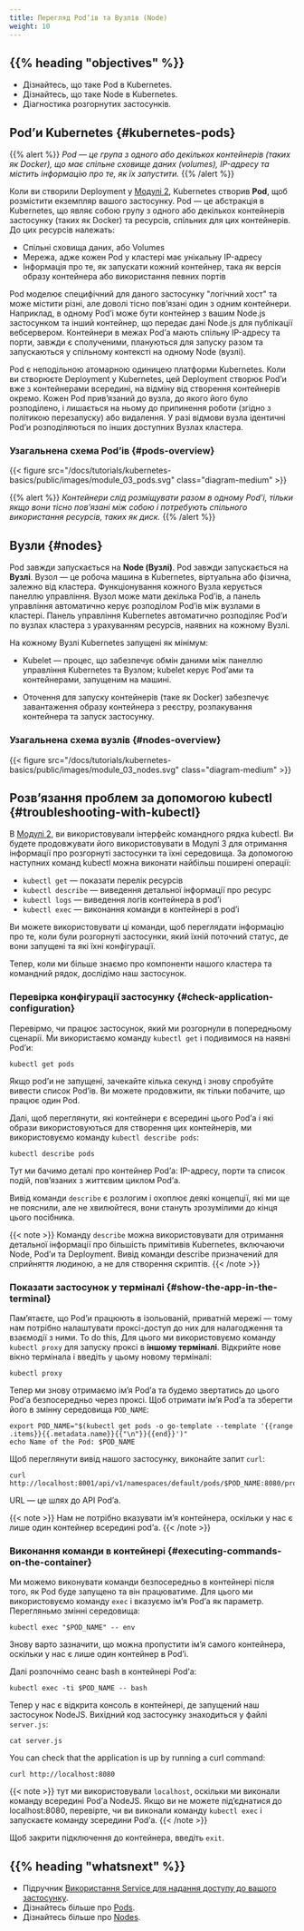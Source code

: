 ```yaml
---
title: Перегляд Podʼів та Вузлів (Node)
weight: 10
---
```


## {{% heading "objectives" %}}

* Дізнайтесь, що таке Pod в Kubernetes.
* Дізнайтесь, що таке Node в Kubernetes.
* Діагностика розгорнутих застосунків.

## Podʼи Kubernetes {#kubernetes-pods}

{{% alert %}}
_Pod — це група з одного або декількох контейнерів (таких як Docker), що має спільне сховище даних (volumes), IP-адресу та містить інформацію про те, як їх запустити._
{{% /alert %}}

Коли ви створили Deployment у [Модулі 2](/docs/tutorials/kubernetes-basics/deploy-app/deploy-intro/), Kubernetes створив **Pod**, щоб розмістити екземпляр вашого застосунку. Pod — це абстракція в Kubernetes, що являє собою групу з одного або декількох контейнерів застосунку (таких як Docker) та ресурсів, спільних для цих контейнерів. До цих ресурсів належать:

* Спільні сховища даних, або Volumes
* Мережа, адже кожен Pod у кластері має унікальну IP-адресу
* Інформація про те, як запускати кожний контейнер, така як версія образу контейнера або використання певних портів

Pod моделює специфічний для даного застосунку "логічний хост" та може містити різні, але доволі тісно повʼязані один з одним контейнери. Наприклад, в одному Podʼі може бути контейнер з вашим Node.js застосунком та інший контейнер, що передає дані Node.js для публікації вебсервером. Контейнери в межах Podʼа мають спільну IP-адресу та порти, завжди є сполученими, плануються для запуску разом та запускаються у спільному контексті на одному Node (вузлі).

Pod є неподільною атомарною одиницею платформи Kubernetes. Коли ви створюєте Deployment у Kubernetes, цей Deployment створює Podʼи вже з контейнерами всередині, на відміну від створення контейнерів окремо. Кожен Pod привʼязаний до вузла, до якого його було розподілено, і лишається на ньому до припинення роботи (згідно з політикою перезапуску) або видалення. У разі відмови вузла ідентичні Podʼи розподіляються по інших доступних Вузлах кластера.

### Узагальнена схема Podʼів {#pods-overview}

{{< figure src="/docs/tutorials/kubernetes-basics/public/images/module_03_pods.svg" class="diagram-medium" >}}

{{% alert %}}
_Контейнери слід розміщувати разом в одному Podʼі, тільки якщо вони тісно повʼязані між собою і потребують спільного використання ресурсів, таких як диск._
{{% /alert %}}

## Вузли {#nodes}

Pod завжди запускається на **Node (Вузлі)**. Pod завжди запускається на <b>Вузлі</b>. Вузол — це робоча машина в Kubernetes, віртуальна або фізична, залежно від кластера. Функціонування кожного Вузла керується панеллю управління. Вузол може мати декілька Podʼів, а панель управління автоматично керує розподілом Podʼів між вузлами в кластері. Панель управління Kubernetes автоматично розподіляє Podʼи по вузлах кластера з урахуванням ресурсів, наявних на кожному Вузлі.

На кожному Вузлі Kubernetes запущені як мінімум:

* Kubelet — процес, що забезпечує обмін даними між панеллю управління Kubernetes та Вузлом; kubelet керує Podʼами та контейнерами, запущеним на машині.

* Оточення для запуску контейнерів (таке як Docker) забезпечує завантаження образу контейнера з реєстру, розпакування контейнера та запуск застосунку.

### Узагальнена схема вузлів {#nodes-overview}

{{< figure src="/docs/tutorials/kubernetes-basics/public/images/module_03_nodes.svg" class="diagram-medium" >}}

## Розвʼязання проблем за допомогою kubectl {#troubleshooting-with-kubectl}

В [Модулі 2](/docs/tutorials/kubernetes-basics/deploy-app/deploy-intro/), ви використовували інтерфейс командного рядка kubectl. Ви будете продовжувати його використовувати в Модулі 3 для отримання інформації про розгорнуті застосунки та їхні середовища. За допомогою наступних команд kubectl можна виконати найбільш поширені операції:

* `kubectl get` — показати перелік ресурсів
* `kubectl describe` — виведення детальної інформації про ресурс
* `kubectl logs` — виведення логів контейнера в podʼі
* `kubectl exec` — виконання команди в контейнері в podʼі

Ви можете використовувати ці команди, щоб переглядати інформацію про те, коли були розгорнуті застосунки, який їхній поточний статус, де вони запущені та які їхні конфігурації.

Тепер, коли ми більше знаємо про компоненти нашого кластера та командний рядок, дослідімо наш застосунок.

### Перевірка конфігурації застосунку {#check-application-configuration}

Перевірмо, чи працює застосунок, який ми розгорнули в попередньому сценарії. Ми використаємо команду `kubectl get` і подивимося на наявні Podʼи:

```shell
kubectl get pods
```

Якщо podʼи не запущені, зачекайте кілька секунд і знову спробуйте вивести список Podʼів. Ви можете продовжити, як тільки побачите, що працює один Pod.

Далі, щоб переглянути, які контейнери є всередині цього Podʼа і які образи використовуються для створення цих контейнерів, ми використовуємо команду  `kubectl describe pods`:

```shell
kubectl describe pods
```

Тут ми бачимо деталі про контейнер Podʼа: IP-адресу, порти та список подій, повʼязаних з життєвим циклом Podʼа.

Вивід команди `describe` є розлогим і охоплює деякі концепції, які ми ще не пояснили, але не хвилюйтеся, вони стануть зрозумілими до кінця цього посібника.

{{< note >}}
Команду `describe` можна використовувати для отримання детальної інформації про більшість примітивів Kubernetes, включаючи Node, Podʼи та Deployment. Вивід команди describe призначений для сприйняття людиною, а не для створення скриптів.
{{< /note >}}

### Показати застосунок у терміналі {#show-the-app-in-the-terminal}

Памʼятаєте, що Podʼи працюють в ізольованій, приватній мережі — тому нам потрібно налаштувати проксі-доступ до них для налагодження та взаємодії з ними. To do this, Для цього ми використовуємо команду `kubectl proxy` для запуску проксі в **іншому терміналі**. Відкрийте нове вікно термінала і введіть у цьому новому терміналі:

```shell
kubectl proxy
```

Тепер ми знову отримаємо імʼя Podʼа та будемо звертатись до цього Podʼа безпосередньо через проксі. Щоб отримати імʼя Podʼа та зберегти його в змінну середовища `POD_NAME`:

```shell
export POD_NAME="$(kubectl get pods -o go-template --template '{{range .items}}{{.metadata.name}}{{"\n"}}{{end}}')"
echo Name of the Pod: $POD_NAME
```

Щоб переглянути вивід нашого застосунку, виконайте запит `curl`:

```shell
curl http://localhost:8001/api/v1/namespaces/default/pods/$POD_NAME:8080/proxy/
```

URL — це шлях до API Podʼа.

{{< note >}}
Нам не потрібно вказувати імʼя контейнера, оскільки у нас є лише один контейнер всередині podʼа.
{{< /note >}}

### Виконання команди в контейнері {#executing-commands-on-the-container}

Ми можемо виконувати команди безпосередньо в контейнері після того, як Pod буде запущено та він працюватиме. Для цього ми використовуємо команду `exec` і вказуємо імʼя Podʼа як параметр. Перегляньмо змінні середовища:

```shell
kubectl exec "$POD_NAME" -- env
```

Знову варто зазначити, що можна пропустити імʼя самого контейнера, оскільки у нас є лише один контейнер в Podʼі.

Далі розпочнімо сеанс bash в контейнері Podʼа:

```shell
kubectl exec -ti $POD_NAME -- bash
```

Тепер у нас є відкрита консоль в контейнері, де запущений наш застосунок NodeJS. Вихідний код застосунку знаходиться у файлі `server.js`:

```shell
cat server.js
```

You can check that the application is up by running a curl command:

```shell
curl http://localhost:8080
```

{{< note >}}
тут ми використовували `localhost`, оскільки ми виконали команду всередині Podʼа NodeJS. Якщо ви не можете підʼєднатися до localhost:8080, перевірте, чи ви виконали команду `kubectl exec` і запускаєте команду зсередини Podʼа.
{{< /note >}}

Щоб закрити підключення до контейнера, введіть `exit`.

## {{% heading "whatsnext" %}}

* Підручник [Використання Service для надання доступу до вашого застосунку](/docs/tutorials/kubernetes-basics/expose/expose-intro/).
* Дізнайтесь більше про [Pods](/docs/concepts/workloads/pods/).
* Дізнайтесь більше про [Nodes](/docs/concepts/architecture/nodes/).
